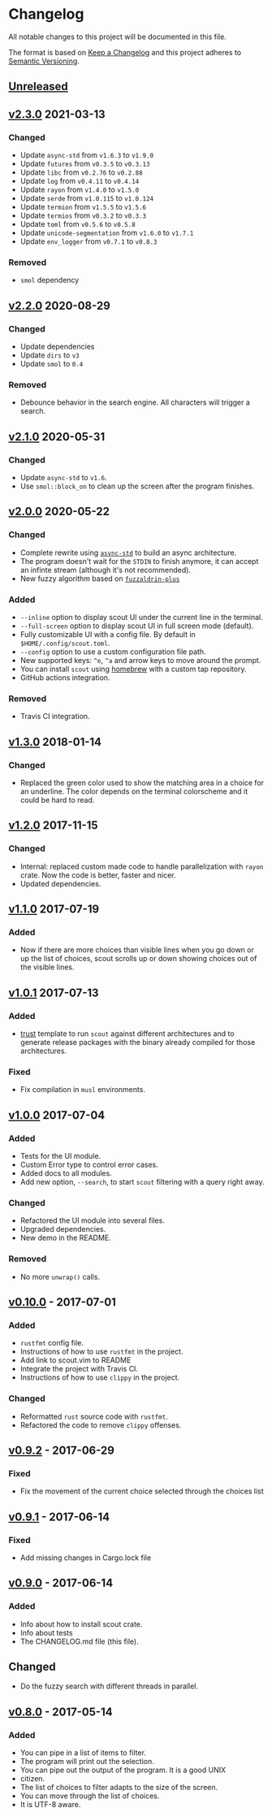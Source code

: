 # Changelog
All notable changes to this project will be documented in this file.

The format is based on [Keep a Changelog](http://keepachangelog.com/)
and this project adheres to [Semantic Versioning](http://semver.org/).

## [Unreleased]

## [v2.3.0] 2021-03-13
### Changed
- Update `async-std` from `v1.6.3` to `v1.9.0`
- Update `futures` from `v0.3.5` to `v0.3.13`
- Update `libc` from `v0.2.76` to `v0.2.88`
- Update `log` from `v0.4.11` to `v0.4.14`
- Update `rayon` from `v1.4.0` to `v1.5.0`
- Update `serde` from `v1.0.115` to `v1.0.124`
- Update `termion` from `v1.5.5` to `v1.5.6`
- Update `termios` from `v0.3.2` to `v0.3.3`
- Update `toml` from `v0.5.6` to `v0.5.8`
- Update `unicode-segmentation` from `v1.6.0` to `v1.7.1`
- Update `env_logger` from `v0.7.1` to `v0.8.3`

### Removed
- `smol` dependency

## [v2.2.0] 2020-08-29
### Changed
- Update dependencies
- Update `dirs` to `v3`
- Update `smol` to `0.4`

### Removed
- Debounce behavior in the search engine. All characters will trigger a search.

## [v2.1.0] 2020-05-31
### Changed
- Update `async-std` to `v1.6`.
- Use `smol::block_on` to clean up the screen after the program finishes.

## [v2.0.0] 2020-05-22
### Changed
- Complete rewrite using [`async-std`](https://async.rs/) to build an async architecture.
- The program doesn't wait for the `STDIN` to finish anymore, it can accept an infinte
  stream (although it's not recommended).
- New fuzzy algorithm based on [`fuzzaldrin-plus`](https://github.com/jeancroy/fuzz-aldrin-plus)

### Added
- `--inline` option to display scout UI under the current line in the terminal.
- `--full-screen` option to display scout UI in full screen mode (default).
- Fully customizable UI with a config file. By default in `$HOME/.config/scout.toml`.
- `--config` option to use a custom configuration file path.
- New supported keys: `^e`, `^a` and arrow keys to move around the prompt.
- You can install `scout` using [homebrew](https://brew.sh) with a custom tap
  repository.
- GitHub actions integration.

### Removed
- Travis CI integration.

## [v1.3.0] 2018-01-14
### Changed
- Replaced the green color used to show the matching area in a choice for an
  underline. The color depends on the terminal colorscheme and it could be hard
  to read.

## [v1.2.0] 2017-11-15
### Changed
- Internal: replaced custom made code to handle parallelization with `rayon`
  crate. Now the code is better, faster and nicer.
- Updated dependencies.

## [v1.1.0] 2017-07-19
### Added
- Now if there are more choices than visible lines when you go down
  or up the list of choices, scout scrolls up or down showing choices out
  of the visible lines.

## [v1.0.1] 2017-07-13
### Added
- [trust](https://github.com/japaric/trust/) template to run `scout`
  against different architectures and to generate release packages with
  the binary already compiled for those architectures.

### Fixed
- Fix compilation in `musl` environments.

## [v1.0.0] 2017-07-04
### Added
- Tests for the UI module.
- Custom Error type to control error cases.
- Added docs to all modules.
- Add new option, `--search`, to start `scout` filtering with a query right
  away.

### Changed
- Refactored the UI module into several files.
- Upgraded dependencies.
- New demo in the README.

### Removed
- No more `unwrap()` calls.

## [v0.10.0] - 2017-07-01
### Added
- `rustfmt` config file.
- Instructions of how to use `rustfmt` in the project.
- Add link to scout.vim to README
- Integrate the project with Travis CI.
- Instructions of how to use `clippy` in the project.

### Changed
- Reformatted `rust` source code with `rustfmt`.
- Refactored the code to remove `clippy` offenses.

## [v0.9.2] - 2017-06-29
### Fixed
- Fix the movement of the current choice selected through the choices list

## [v0.9.1] - 2017-06-14
### Fixed
- Add missing changes in Cargo.lock file

## [v0.9.0] - 2017-06-14
### Added
- Info about how to install scout crate.
- Info about tests
- The CHANGELOG.md file (this file).

## Changed
- Do the fuzzy search with different threads in parallel. 

## [v0.8.0] - 2017-05-14
### Added
- You can pipe in a list of items to filter.
- The program will print out the selection.
- You can pipe out the output of the program. It is a good UNIX
- citizen.
- The list of choices to filter adapts to the size of the screen.
- You can move through the list of choices.
- It is UTF-8 aware.

[Unreleased]: https://github.com/jhbabon/scout/compare/v2.3.0...HEAD
[v2.3.0]: https://github.com/jhbabon/scout/compare/v2.2.0...v2.3.0
[v2.2.0]: https://github.com/jhbabon/scout/compare/v2.1.0...v2.2.0
[v2.1.0]: https://github.com/jhbabon/scout/compare/v2.0.0...v2.1.0
[v2.0.0]: https://github.com/jhbabon/scout/compare/v1.3.0...v2.0.0
[v1.3.0]: https://github.com/jhbabon/scout/compare/v1.2.0...v1.3.0
[v1.2.0]: https://github.com/jhbabon/scout/compare/v1.1.0...v1.2.0
[v1.1.0]: https://github.com/jhbabon/scout/compare/v1.0.1...v1.1.0
[v1.0.1]: https://github.com/jhbabon/scout/compare/v1.0.0...v1.0.1
[v1.0.0]: https://github.com/jhbabon/scout/compare/v0.10.0...v1.0.0
[v0.10.0]: https://github.com/jhbabon/scout/compare/v0.9.2...v0.10.0
[v0.9.2]: https://github.com/jhbabon/scout/compare/v0.9.1...v0.9.2
[v0.9.1]: https://github.com/jhbabon/scout/compare/v0.9.0...v0.9.1
[v0.9.0]: https://github.com/jhbabon/scout/compare/v0.8.0...v0.9.0
[v0.8.0]: https://github.com/jhbabon/scout/tree/v0.8.0
